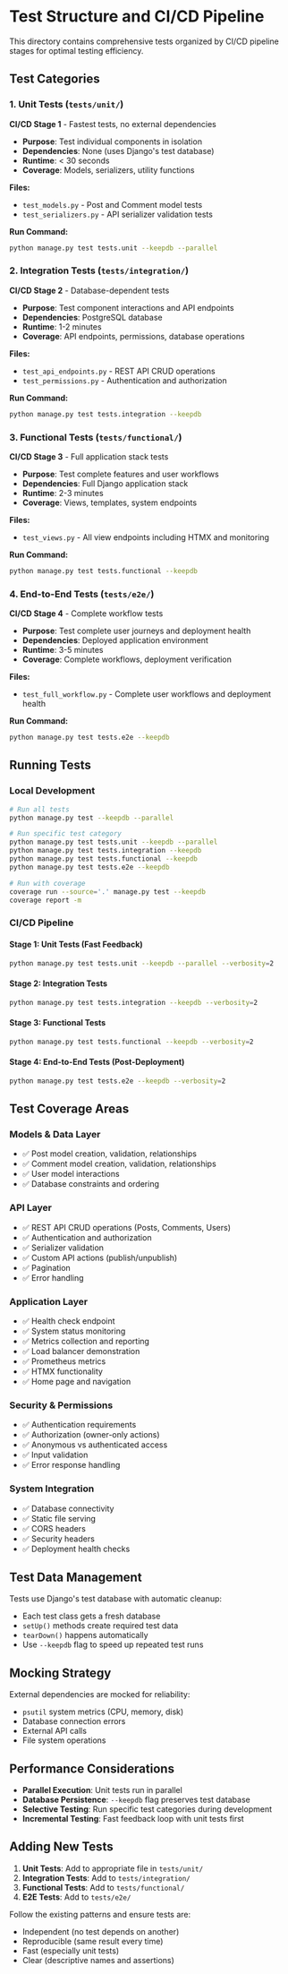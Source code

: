 # Test Structure and CI/CD Pipeline

This directory contains comprehensive tests organized by CI/CD pipeline stages for optimal testing efficiency.

## Test Categories

### 1. Unit Tests (`tests/unit/`)
**CI/CD Stage 1** - Fastest tests, no external dependencies
- **Purpose**: Test individual components in isolation
- **Dependencies**: None (uses Django's test database)
- **Runtime**: < 30 seconds
- **Coverage**: Models, serializers, utility functions

**Files:**
- `test_models.py` - Post and Comment model tests
- `test_serializers.py` - API serializer validation tests

**Run Command:**
```bash
python manage.py test tests.unit --keepdb --parallel
```

### 2. Integration Tests (`tests/integration/`)
**CI/CD Stage 2** - Database-dependent tests
- **Purpose**: Test component interactions and API endpoints
- **Dependencies**: PostgreSQL database
- **Runtime**: 1-2 minutes
- **Coverage**: API endpoints, permissions, database operations

**Files:**
- `test_api_endpoints.py` - REST API CRUD operations
- `test_permissions.py` - Authentication and authorization

**Run Command:**
```bash
python manage.py test tests.integration --keepdb
```

### 3. Functional Tests (`tests/functional/`)
**CI/CD Stage 3** - Full application stack tests
- **Purpose**: Test complete features and user workflows
- **Dependencies**: Full Django application stack
- **Runtime**: 2-3 minutes
- **Coverage**: Views, templates, system endpoints

**Files:**
- `test_views.py` - All view endpoints including HTMX and monitoring

**Run Command:**
```bash
python manage.py test tests.functional --keepdb
```

### 4. End-to-End Tests (`tests/e2e/`)
**CI/CD Stage 4** - Complete workflow tests
- **Purpose**: Test complete user journeys and deployment health
- **Dependencies**: Deployed application environment
- **Runtime**: 3-5 minutes
- **Coverage**: Complete workflows, deployment verification

**Files:**
- `test_full_workflow.py` - Complete user workflows and deployment health

**Run Command:**
```bash
python manage.py test tests.e2e --keepdb
```

## Running Tests

### Local Development
```bash
# Run all tests
python manage.py test --keepdb --parallel

# Run specific test category
python manage.py test tests.unit --keepdb --parallel
python manage.py test tests.integration --keepdb
python manage.py test tests.functional --keepdb
python manage.py test tests.e2e --keepdb

# Run with coverage
coverage run --source='.' manage.py test --keepdb
coverage report -m
```

### CI/CD Pipeline

#### Stage 1: Unit Tests (Fast Feedback)
```bash
python manage.py test tests.unit --keepdb --parallel --verbosity=2
```

#### Stage 2: Integration Tests
```bash
python manage.py test tests.integration --keepdb --verbosity=2
```

#### Stage 3: Functional Tests
```bash
python manage.py test tests.functional --keepdb --verbosity=2
```

#### Stage 4: End-to-End Tests (Post-Deployment)
```bash
python manage.py test tests.e2e --keepdb --verbosity=2
```

## Test Coverage Areas

### Models & Data Layer
- ✅ Post model creation, validation, relationships
- ✅ Comment model creation, validation, relationships
- ✅ User model interactions
- ✅ Database constraints and ordering

### API Layer
- ✅ REST API CRUD operations (Posts, Comments, Users)
- ✅ Authentication and authorization
- ✅ Serializer validation
- ✅ Custom API actions (publish/unpublish)
- ✅ Pagination
- ✅ Error handling

### Application Layer
- ✅ Health check endpoint
- ✅ System status monitoring
- ✅ Metrics collection and reporting
- ✅ Load balancer demonstration
- ✅ Prometheus metrics
- ✅ HTMX functionality
- ✅ Home page and navigation

### Security & Permissions
- ✅ Authentication requirements
- ✅ Authorization (owner-only actions)
- ✅ Anonymous vs authenticated access
- ✅ Input validation
- ✅ Error response handling

### System Integration
- ✅ Database connectivity
- ✅ Static file serving
- ✅ CORS headers
- ✅ Security headers
- ✅ Deployment health checks

## Test Data Management

Tests use Django's test database with automatic cleanup:
- Each test class gets a fresh database
- `setUp()` methods create required test data
- `tearDown()` happens automatically
- Use `--keepdb` flag to speed up repeated test runs

## Mocking Strategy

External dependencies are mocked for reliability:
- `psutil` system metrics (CPU, memory, disk)
- Database connection errors
- External API calls
- File system operations

## Performance Considerations

- **Parallel Execution**: Unit tests run in parallel
- **Database Persistence**: `--keepdb` flag preserves test database
- **Selective Testing**: Run specific test categories during development
- **Incremental Testing**: Fast feedback loop with unit tests first

## Adding New Tests

1. **Unit Tests**: Add to appropriate file in `tests/unit/`
2. **Integration Tests**: Add to `tests/integration/`
3. **Functional Tests**: Add to `tests/functional/`
4. **E2E Tests**: Add to `tests/e2e/`

Follow the existing patterns and ensure tests are:
- Independent (no test depends on another)
- Reproducible (same result every time)
- Fast (especially unit tests)
- Clear (descriptive names and assertions)
